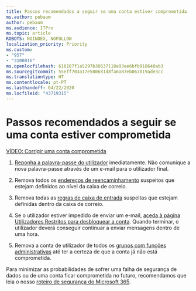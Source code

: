 ```yaml
---
title: Passos recomendados a seguir se uma conta estiver comprometida
ms.author: pebaum
author: pebaum
ms.audience: ITPro
ms.topic: article
ROBOTS: NOINDEX, NOFOLLOW
localization_priority: Priority
ms.custom:
- "957"
- "3100016"
ms.openlocfilehash: 616107f1a5297b38637118e93ee6bfb918640ab3
ms.sourcegitcommit: 55eff703a17e500681d8fa6a87eb067019ade3cc
ms.translationtype: HT
ms.contentlocale: pt-PT
ms.lasthandoff: 04/22/2020
ms.locfileid: "43719315"
---
```

# <a name="recommended-steps-to-take-if-an-account-is-compromised"></a>Passos recomendados a seguir se uma conta estiver comprometida

[VÍDEO: Corrigir uma conta comprometida](https://www.microsoft.com/videoplayer/embed/RE2jvOb?pid=ocpVideo0-innerdiv-oneplayer&amp;postJsllMsg=true&amp;maskLevel=20&amp;autoplay=true)
  
1. [Reponha a palavra-passe do utilizador](https://docs.microsoft.com/office365/admin/add-users/reset-passwords) imediatamente. Não comunique a nova palavra-passe através de um e-mail para o utilizador final.

2. Remova todos os [endereços de reencaminhamento](https://docs.microsoft.com/office365/admin/email/configure-email-forwarding) suspeitos que estejam definidos ao nível da caixa de correio.

3. Remova todas as [regras de caixa de entrada](https://support.office.com/article/1433E3A0-7FB0-4999-B536-50E05CB67FED) suspeitas que estejam definidas dentro da caixa de correio.

4. Se o utilizador estiver impedido de enviar um e-mail, [aceda à página Utilizadores Restritos para desbloquear a conta](https://protection.office.com/?hash=/restrictedusers). Quando terminar, o utilizador deverá conseguir continuar a enviar mensagens dentro de uma hora.

5. Remova a conta de utilizador de todos os [grupos com funções administrativas](https://docs.microsoft.com//office365/admin/add-users/assign-admin-roles) até ter a certeza de que a conta já não está comprometida.

Para minimizar as probabilidades de sofrer uma falha de segurança de dados ou de uma conta ficar comprometida no futuro, recomendamos que leia o nosso [roteiro de segurança do Microsoft 365](https://docs.microsoft.com//office365/securitycompliance/security-roadmap).
  